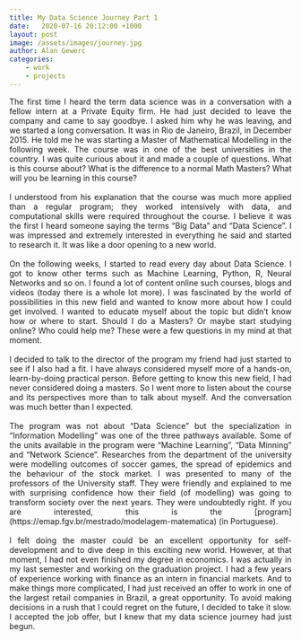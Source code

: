 ```yaml
---
title: My Data Science Journey Part 1
date:   2020-07-16 20:12:00 +1000
layout: post
image: /assets/images/journey.jpg
author: Alan Gewerc
categories:
    - work
    - projects
---
```

<p style='text-align: justify;'> 
The first time I heard the term data science was in a conversation with a fellow intern at a Private Equity firm. 
He had just decided to leave the company and came to say goodbye. I asked him why he was leaving, and we started a long conversation. 
It was in Rio de Janeiro, Brazil, in December 2015. He told me he was starting a Master of Mathematical Modelling in the following week. 
The course was in one of the best universities in the country. I was quite curious about it and made a couple of questions.  
What is this course about? What is the difference to a normal Math Masters? What will you be learning in this course? <br><br>
I understood from his explanation that the course was much more applied than a regular program; they worked intensively with data, 
and computational skills were required throughout the course. I believe it was the first I heard someone saying the terms “Big Data” and “Data Science”. 
I was impressed and extremely interested in everything he said and started to research it.  It was like a door opening to a new world. <br><br>
On the following weeks, I started to read every day about Data Science. I got to know other terms such as Machine Learning, Python, R, Neural Networks and so on. 
I found a lot of content online such courses, blogs and videos (today there is a whole lot more). 
I was fascinated by the world of possibilities in this new field and wanted to know more about how I could get involved. 
I wanted to educate myself about the topic but didn’t know how or where to start. Should I do a Masters?  Or maybe start studying online? Who could help me? 
These were a few questions in my mind at that moment. <br><br>
I decided to talk to the director of the program my friend had just started to see if I also had a fit. 
I have always considered myself more of a hands-on, learn-by-doing practical person. 
Before getting to know this new field, I had never considered doing a masters. 
So I went more to listen about the course and its perspectives more than to talk about myself. And the conversation was much better than I expected.<br><br>
The program was not about “Data Science” but the specialization in “Information Modelling” was one of the three pathways available. 
Some of the units available in the program were “Machine Learning”, “Data Minning” and “Network Science”. 
Researches from the department of the university were modelling outcomes of soccer games, the spread of epidemics and the behaviour of the stock market. 
I was presented to many of the professors of the University staff. 
They were friendly and explained to me with surprising confidence how their field (of modelling) was going to transform society over the next years. 
They were undoubtedly right.  If you are interested, this is the [program](https://emap.fgv.br/mestrado/modelagem-matematica) (in Portuguese). <br><br>
I felt doing the master could be an excellent opportunity for self-development and to dive deep in this exciting new world. 
However, at that moment, I had not even finished my degree in economics. 
I was actually in my last semester and working on the graduation project. 
I had a few years of experience working with finance as an intern in financial markets. 
And to make things more complicated, I had just received an offer to work in one of the largest retail companies in Brazil, a great opportunity. 
To avoid making decisions in a rush that I could regret on the future, I decided to take it slow. 
I accepted the job offer, but I knew that my data science journey had just begun. 
</p>